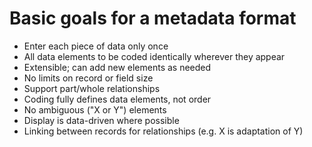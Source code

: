 # Basic goals for a metadata format

* Enter each piece of data only once
* All data elements to be coded identically wherever they appear
* Extensible; can add new elements as needed
* No limits on record or field size
* Support part/whole relationships
* Coding fully defines data elements, not order
* No ambiguous ("X or Y") elements
* Display is data-driven where possible
* Linking between records for relationships (e.g. X is adaptation of Y)

